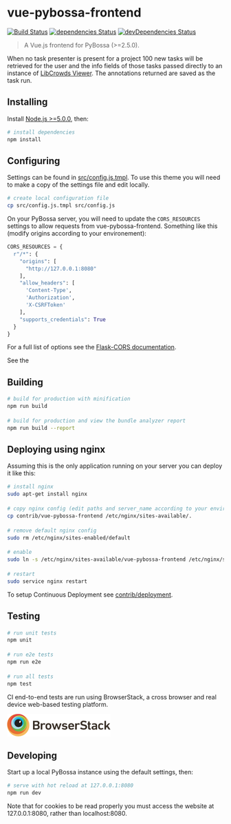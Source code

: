 # vue-pybossa-frontend

[![Build Status](https://travis-ci.org/LibCrowds/vue-pybossa-frontend.svg?branch=master)](https://travis-ci.org/LibCrowds/vue-pybossa-frontend)
[![dependencies Status](https://david-dm.org/LibCrowds/vue-pybossa-frontend/status.svg)](https://david-dm.org/LibCrowds/vue-pybossa-frontend)
[![devDependencies Status](https://david-dm.org/LibCrowds/vue-pybossa-frontend/dev-status.svg)](https://david-dm.org/LibCrowds/vue-pybossa-frontend?type=dev)

> A Vue.js frontend for PyBossa (>=2.5.0).

When no task presenter is present for a project 100 new tasks will be retrieved
for the user and the info fields of those tasks passed directly to an instance of [LibCrowds Viewer](https://github.com/LibCrowds/libcrowds-viewer). The
annotations returned are saved as the task run.


## Installing

Install [Node.js >=5.0.0](https://nodejs.org/en/), then:

``` bash
# install dependencies
npm install
```

## Configuring

Settings can be found in [src/config.js.tmpl](src/config.js.tmpl). To use
this theme you will need to make a copy of the settings file and edit locally.

``` bash
# create local configuration file
cp src/config.js.tmpl src/config.js
```

On your PyBossa server, you will need to update the `CORS_RESOURCES` settings
to allow requests from vue-pybossa-frontend. Something like this (modify
origins according to your environement):

``` python
CORS_RESOURCES = {
  r"/*": {
    "origins": [
      "http://127.0.0.1:8080"
    ],
    "allow_headers": [
      'Content-Type',
      'Authorization',
      'X-CSRFToken'
    ],
    "supports_credentials": True
  }
}
```

For a full list of options see the
[Flask-CORS documentation](https://flask-cors.readthedocs.io/en/latest/).

See the

## Building

``` bash
# build for production with minification
npm run build

# build for production and view the bundle analyzer report
npm run build --report
```

## Deploying using nginx

Assuming this is the only application running on your server you can deploy
it like this:

``` bash
# install nginx
sudo apt-get install nginx

# copy nginx config (edit paths and server_name according to your environment)
cp contrib/vue-pybossa-frontend /etc/nginx/sites-available/.

# remove default nginx config
sudo rm /etc/nginx/sites-enabled/default

# enable
sudo ln -s /etc/nginx/sites-available/vue-pybossa-frontend /etc/nginx/sites-enabled/vue-pybossa-frontend

# restart
sudo service nginx restart
```

To setup Continuous Deployment see [contrib/deployment](contrib/deployment).

## Testing

``` bash
# run unit tests
npm unit

# run e2e tests
npm run e2e

# run all tests
npm test
```

CI end-to-end tests are run using BrowserStack, a cross browser and
real device web-based testing platform.

[![BrowserStack Logo](browserstack-logo.png)](https://www.browserstack.com)

## Developing

Start up a local PyBossa instance using the default settings, then:

``` bash
# serve with hot reload at 127.0.0.1:8080
npm run dev
```

Note that for cookies to be read properly you must access the website at
127.0.0.1:8080, rather than localhost:8080.
